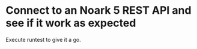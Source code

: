 Connect to an Noark 5 REST API and see if it work as expected
=============================================================

Execute runtest to give it a go.
